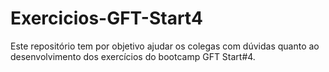 # Exercicios-GFT-Start4
Este repositório tem por objetivo ajudar os colegas com dúvidas quanto 
ao desenvolvimento dos exercícios do bootcamp GFT Start#4.
